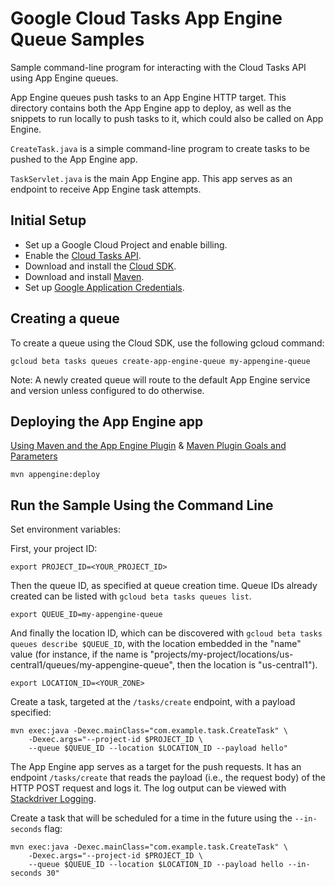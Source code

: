 # Google Cloud Tasks App Engine Queue Samples

Sample command-line program for interacting with the Cloud Tasks API
using App Engine queues.

App Engine queues push tasks to an App Engine HTTP target. This directory
contains both the App Engine app to deploy, as well as the snippets to run
locally to push tasks to it, which could also be called on App Engine.

`CreateTask.java` is a simple command-line program to create
tasks to be pushed to the App Engine app.

`TaskServlet.java` is the main App Engine app. This app serves as an endpoint to receive
App Engine task attempts.


## Initial Setup

 * Set up a Google Cloud Project and enable billing.
 * Enable the
 [Cloud Tasks API](https://console.cloud.google.com/launcher/details/google/cloudtasks.googleapis.com).
 * Download and install the [Cloud SDK](https://cloud.google.com/sdk).
 * Download and install [Maven](http://maven.apache.org/install.html).
 * Set up [Google Application Credentials](https://cloud.google.com/docs/authentication/getting-started).

## Creating a queue

To create a queue using the Cloud SDK, use the following gcloud command:

```
gcloud beta tasks queues create-app-engine-queue my-appengine-queue
```

Note: A newly created queue will route to the default App Engine service and
version unless configured to do otherwise.

## Deploying the App Engine app
[Using Maven and the App Engine Plugin](https://cloud.google.com/appengine/docs/flexible/java/using-maven)
& [Maven Plugin Goals and Parameters](https://cloud.google.com/appengine/docs/flexible/java/maven-reference)

```
mvn appengine:deploy
```

## Run the Sample Using the Command Line

Set environment variables:

First, your project ID:

```
export PROJECT_ID=<YOUR_PROJECT_ID>
```

Then the queue ID, as specified at queue creation time. Queue IDs already
created can be listed with `gcloud beta tasks queues list`.

```
export QUEUE_ID=my-appengine-queue
```

And finally the location ID, which can be discovered with
`gcloud beta tasks queues describe $QUEUE_ID`, with the location embedded in
the "name" value (for instance, if the name is
"projects/my-project/locations/us-central1/queues/my-appengine-queue", then the
location is "us-central1").

```
export LOCATION_ID=<YOUR_ZONE>
```

Create a task, targeted at the `/tasks/create` endpoint, with a payload specified:

```
mvn exec:java -Dexec.mainClass="com.example.task.CreateTask" \
    -Dexec.args="--project-id $PROJECT_ID \
    --queue $QUEUE_ID --location $LOCATION_ID --payload hello"
```

The App Engine app serves as a target for the push requests. It has an
endpoint `/tasks/create` that reads the payload (i.e., the request body) of the
HTTP POST request and logs it. The log output can be viewed with [Stackdriver Logging](https://console.cloud.google.com/logs/viewer?minLogLevel=0).

Create a task that will be scheduled for a time in the future using the
`--in-seconds` flag:

```
mvn exec:java -Dexec.mainClass="com.example.task.CreateTask" \
    -Dexec.args="--project-id $PROJECT_ID \
    --queue $QUEUE_ID --location $LOCATION_ID --payload hello --in-seconds 30"
```
